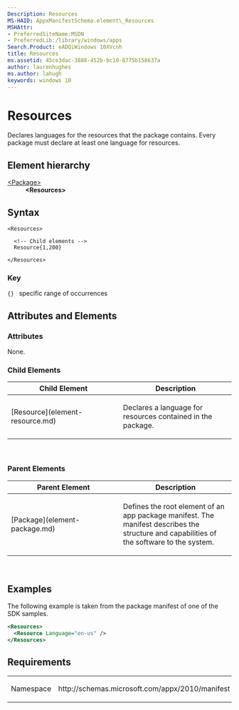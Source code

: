 ```yaml
---
Description: Resources
MS-HAID: AppxManifestSchema.element\_Resources
MSHAttr:
- PreferredSiteName:MSDN
- PreferredLib:/library/windows/apps
Search.Product: eADQiWindows 10XVcnh
title: Resources
ms.assetid: 45ce3dac-3888-452b-bc10-8775b158637a
author: laurenhughes
ms.author: lahugh
keywords: windows 10
---
```


# Resources


Declares languages for the resources that the package contains. Every package must declare at least one language for resources.

## Element hierarchy

<dl>
<dt><a href="element-package.md">&lt;Package&gt;</a></dt>
<dd><b>&lt;Resources&gt;</b></dd>
</dl>

## Syntax

``` syntax
<Resources>

  <!-- Child elements -->
  Resource{1,200}

</Resources>
```

### Key

`{}`   specific range of occurrences

## Attributes and Elements


### Attributes

None.

### Child Elements

<table>
<colgroup>
<col width="50%" />
<col width="50%" />
</colgroup>
<thead>
<tr class="header">
<th>Child Element</th>
<th>Description</th>
</tr>
</thead>
<tbody>
<tr class="odd">
<td>[Resource](element-resource.md)</td>
<td><p>Declares a language for resources contained in the package.</p></td>
</tr>
</tbody>
</table>

 

### Parent Elements

<table>
<colgroup>
<col width="50%" />
<col width="50%" />
</colgroup>
<thead>
<tr class="header">
<th>Parent Element</th>
<th>Description</th>
</tr>
</thead>
<tbody>
<tr class="odd">
<td>[Package](element-package.md)</td>
<td><p>Defines the root element of an app package manifest. The manifest describes the structure and capabilities of the software to the system.</p></td>
</tr>
</tbody>
</table>

 

## Examples

The following example is taken from the package manifest of one of the SDK samples.

```XML
<Resources>
  <Resource Language="en-us" />
</Resources>
```

## Requirements

<table>
<colgroup>
<col width="50%" />
<col width="50%" />
</colgroup>
<tbody>
<tr class="odd">
<td><p>Namespace</p></td>
<td><p>http://schemas.microsoft.com/appx/2010/manifest</p></td>
</tr>
</tbody>
</table>

 

 



